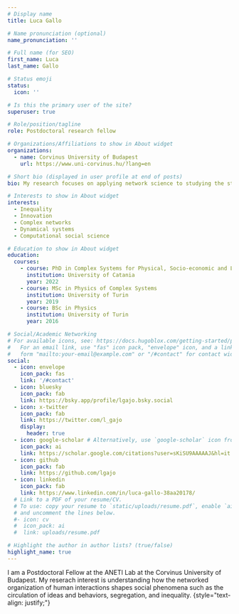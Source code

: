 ```yaml
---
# Display name
title: Luca Gallo

# Name pronunciation (optional)
name_pronunciation: ''

# Full name (for SEO)
first_name: Luca
last_name: Gallo

# Status emoji
status:
  icon: ''

# Is this the primary user of the site?
superuser: true

# Role/position/tagline
role: Postdoctoral research fellow

# Organizations/Affiliations to show in About widget
organizations:
  - name: Corvinus University of Budapest
    url: https://www.uni-corvinus.hu/?lang=en

# Short bio (displayed in user profile at end of posts)
bio: My research focuses on applying network science to studying the structure and dynamics of social systems.

# Interests to show in About widget
interests:
  - Inequality
  - Innovation
  - Complex networks
  - Dynamical systems
  - Computational social science

# Education to show in About widget
education:
  courses:
    - course: PhD in Complex Systems for Physical, Socio-economic and Life Sciences
      institution: University of Catania
      year: 2022
    - course: MSc in Physics of Complex Systems
      institution: University of Turin
      year: 2019
    - course: BSc in Physics
      institution: University of Turin
      year: 2016

# Social/Academic Networking
# For available icons, see: https://docs.hugoblox.com/getting-started/page-builder/#icons
#   For an email link, use "fas" icon pack, "envelope" icon, and a link in the
#   form "mailto:your-email@example.com" or "/#contact" for contact widget.
social:
  - icon: envelope
    icon_pack: fas
    link: '/#contact'
  - icon: bluesky
    icon_pack: fab
    link: https://bsky.app/profile/lgajo.bsky.social
  - icon: x-twitter
    icon_pack: fab
    link: https://twitter.com/l_gajo
    display:
      header: true
  - icon: google-scholar # Alternatively, use `google-scholar` icon from `ai` icon pack
    icon_pack: ai
    link: https://scholar.google.com/citations?user=sKiSU9AAAAAJ&hl=it
  - icon: github
    icon_pack: fab
    link: https://github.com/lgajo
  - icon: linkedin
    icon_pack: fab
    link: https://www.linkedin.com/in/luca-gallo-38aa20178/
  # Link to a PDF of your resume/CV.
  # To use: copy your resume to `static/uploads/resume.pdf`, enable `ai` icons in `params.yaml`,
  # and uncomment the lines below.
  #- icon: cv
  #  icon_pack: ai
  #  link: uploads/resume.pdf

# Highlight the author in author lists? (true/false)
highlight_name: true
---
```


I am a Postdoctoral Fellow at the ANETI Lab at the Corvinus University of Budapest. My reserach interest is understanding how the networked organization of human interactions shapes social phenomena such as the circulation of ideas and behaviors, segregation, and inequality. 
{style="text-align: justify;"}
